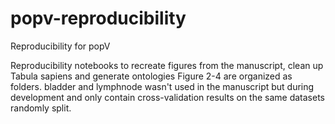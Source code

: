 # popv-reproducibility
Reproducibility for popV

Reproducibility notebooks to recreate figures from the manuscript, clean up Tabula sapiens and generate ontologies
Figure 2-4 are organized as folders.
bladder and lymphnode wasn't used in the manuscript but during development and only contain cross-validation results on the same datasets randomly split.
